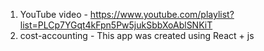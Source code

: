 1. YouTube video - https://www.youtube.com/playlist?list=PLCp7YGqt4kFpn5Pw5jukSbbXoAblSNKiT
2. cost-accounting - This app was created using React + js